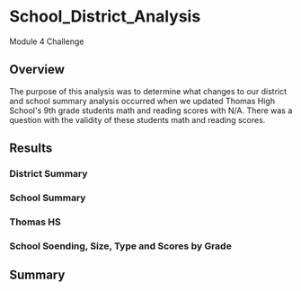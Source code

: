 # School_District_Analysis
Module 4 Challenge

## Overview
The purpose of this analysis was to determine what changes to our district and school summary analysis occurred when we updated Thomas High School's 9th grade students math and reading scores with N/A. There was a question with the validity of these students math and reading scores.

## Results

### District Summary 

### School Summary

### Thomas HS

### School Soending, Size, Type and Scores by Grade

## Summary
